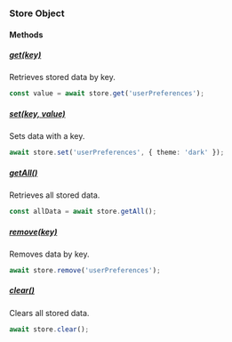 ### Store Object

#### Methods

##### [get(key)](#store-get)

Retrieves stored data by key.

```ts
const value = await store.get('userPreferences');
```

##### [set(key, value)](#store-set)

Sets data with a key.

```ts
await store.set('userPreferences', { theme: 'dark' });
```

##### [getAll()](#store-getall)

Retrieves all stored data.

```ts
const allData = await store.getAll();
```

##### [remove(key)](#store-remove)

Removes data by key.

```ts
await store.remove('userPreferences');
```

##### [clear()](#store-clear)

Clears all stored data.

```ts
await store.clear();
```
